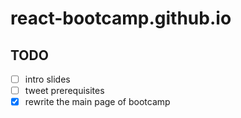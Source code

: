 # react-bootcamp.github.io

## TODO

* [ ] intro slides
* [ ] tweet prerequisites
* [x] rewrite the main page of bootcamp
